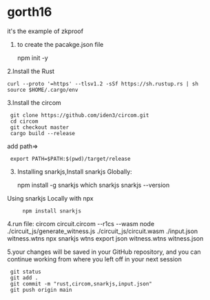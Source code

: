 # gorth16


it's the example of zkproof
1. to create the pacakge.json file 



    npm init -y

2.Install the Rust 
   
    curl --proto '=https' --tlsv1.2 -sSf https://sh.rustup.rs | sh
    source $HOME/.cargo/env
    

3.Install the circom

     git clone https://github.com/iden3/circom.git
     cd circom
     git checkout master
     cargo build --release
add path=>
     
     
     export PATH=$PATH:$(pwd)/target/release

3. Installing snarkjs,Install snarkjs Globally:


      npm install -g snarkjs
      which snarkjs
      snarkjs --version

  Using snarkjs Locally with npx
        
         npm install snarkjs


4.run file:
     circom circuit.circom --r1cs --wasm
     node ./circuit_js/generate_witness.js ./circuit_js/circuit.wasm ./input.json witness.wtns
     npx snarkjs wtns export json witness.wtns witness.json

5.your changes will be saved in your GitHub repository, and you can continue working from where you left off in your next session

     git status
     git add .
     git commit -m "rust,circom,snarkjs,input.json"
     git push origin main



